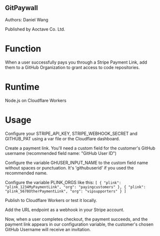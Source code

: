 
## GitPaywall

Authors: Daniel Wang

Published by Aoctave Co. Ltd.

# Function

When a user successfully pays you through a Stripe Payment Link, add them to a GitHub Organization to grant access to code repositories.

# Runtime

Node.js on Cloudflare Workers

# Usage

Configure your STRIPE_API_KEY, STRIPE_WEBHOOK_SECRET and GITHUB_PAT using a var file or the Cloudflare dashboard.

Create a payment link. You'll need a custom field for the customer's GitHub username (recommended field name: "GitHub User ID")

Configure the variable GHUSER_INPUT_NAME to the custom field name without spaces or punctuation. It's 'githubuserid' if you used the recommended name.

Configure the variable PLINK_ORGS like this: `[ { "plink": "plink_1234MyPaymentLink", "org": "payingcustomers" }, { "plink": "plink_5678OtherPaymentLink", "org": "vipsupporters" } ]`

Publish to Cloudflare Workers or test it locally.

Add the URL endpoint as a webhook in your Stripe account.

Now, when a user completes checkout, the payment succeeds, and the payment link appears in our configuration variable, the customer's chosen GitHub Username will receive an invitation.
